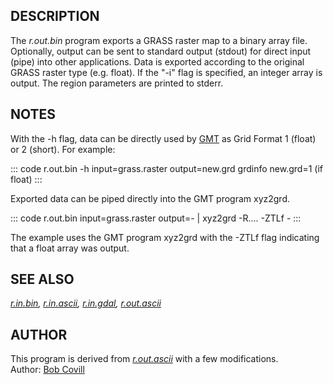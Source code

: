 ## DESCRIPTION

The *r.out.bin* program exports a GRASS raster map to a binary array
file. Optionally, output can be sent to standard output (stdout) for
direct input (pipe) into other applications. Data is exported according
to the original GRASS raster type (e.g. float). If the \"-i\" flag is
specified, an integer array is output. The region parameters are printed
to stderr.

## NOTES

With the -h flag, data can be directly used by
[GMT](http://gmt.soest.hawaii.edu/) as Grid Format 1 (float) or 2
(short). For example:

::: code
    r.out.bin -h input=grass.raster output=new.grd
    grdinfo new.grd=1 (if float)
:::

Exported data can be piped directly into the GMT program xyz2grd.

::: code
    r.out.bin input=grass.raster output=- | xyz2grd -R....  -ZTLf -
:::

The example uses the GMT program xyz2grd with the -ZTLf flag indicating
that a float array was output.

## SEE ALSO

*[r.in.bin](r.in.bin.html), [r.in.ascii](r.in.ascii.html),
[r.in.gdal](r.in.gdal.html), [r.out.ascii](r.out.ascii.html)*

## AUTHOR

This program is derived from *[r.out.ascii](r.out.ascii.html)* with a
few modifications.\
Author: [Bob Covill](mailto:bcovill@tekmap.ns.ca)
